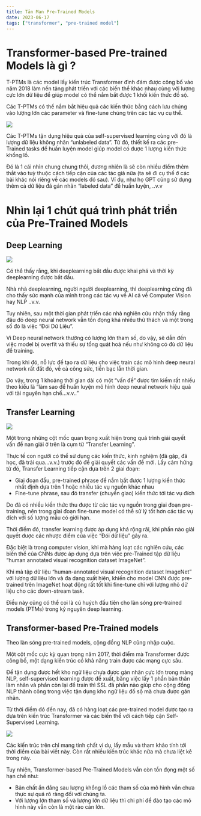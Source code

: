 ```yaml
---
title: Tản Mạn Pre-Trained Models
date: 2023-06-17
tags: ["transformer", "pre-trained model"]
---
```



<style>
.textSingleImg {
  text-align: center;
}
.textTwoImg {
    display: flex;
    flex-direction: row;
    justify-content: space-around;

}
.singleImg {
  display: block;
  margin-left: auto;
  margin-right: auto;
}
.twoImg {
    display: inline;
    width: 300px;
    height: 300px;
    margin-left: 30px;
}
</style>

# Transformer-based Pre-trained Models là gì ?

T-PTMs là các model lấy kiến trúc Transformer đình đám được công bố vào năm 2018 làm nền tảng phát triển với các biến thể khác nhau cùng với lượng cực lớn dữ liệu để giúp model có thể nắm bắt được 1 khối kiến thức đồ sộ.

Các T-PTMs có thể nắm bắt hiệu quả các kiến thức bằng cách lưu chúng vào lượng lớn các parameter và fine-tune chúng trên các tác vụ cụ thể.

<img src="/img/transformer_base_preTrain/1.jpg" class="singleImg">

Các T-PTMs tận dụng hiệu quả của self-supervised learning cùng với đó là lượng dữ liệu không nhãn “unlabeled data”. Từ đó, thiết kế ra các pre-Trained tasks để huấn luyện model giúp model có được 1 lượng kiến thức khổng lồ.

Đó là 1 cái nhìn chung chung thôi, đương nhiên là sẽ còn nhiều điểm thêm thắt vào tuỳ thuộc cách tiếp cận của các tác giả nữa (ta sẽ đi cụ thể ở các bài khác nói riêng về các models đó sau). Ví dụ, như họ GPT cũng sử dụng thêm cả dữ liệu đã gán nhãn “labeled data” để huấn luyện, ..v.v

# Nhìn lại 1 chút quá trình phát triển của Pre-Trained Models

## Deep Learning

<img src="/img/transformer_base_preTrain/2.jpg" class="singleImg">

Có thể thấy rằng, khi deeplearning bắt đầu được khai phá và thời kỳ deeplearning được bắt đầu.

Nhà nhà deeplearning, người người deeplearning, thì deeplearning cũng đã cho thấy sức mạnh của mình trong các tác vụ về AI cả về Computer Vision hay NLP ..v.v.

Tuy nhiên, sau một thời gian phát triển các nhà nghiên cứu nhận thấy rằng đâu đó deep neural network vẫn tồn đọng khá nhiều thử thách và một trong số đó là việc “Đói Dữ Liệu”.

Vì Deep neural network thường có lượng lớn tham số, do vậy, sẽ dẫn đến việc model bị overfit và thiếu sự tổng quát hoá nếu như không có đủ dữ liệu để training.

Trong khi đó, nỗ lực để tạo ra dữ liệu cho việc train các mô hình deep neural network rất đắt đỏ, về cả công sức, tiền bạc lẫn thời gian.

Do vậy, trong 1 khoảng thời gian dài có một “vấn đề” được tìm kiếm rất nhiều theo kiểu là “làm sao để huấn luyện mô hình deep neural network hiệu quả với tài nguyên hạn chế…v.v..”

## Transfer Learning

<img src="/img/transformer_base_preTrain/3.jpg" class="singleImg">

Một trong những cột mốc quan trọng xuất hiện trong quá trình giải quyết vấn đề nan giải ở trên là cụm từ “Transfer Learning”.

Thực tế con người có thể sử dụng các kiến thức, kinh nghiệm (đã gặp, đã học, đã trải qua…v.v.) trước đó để giải quyết các vấn đề mới. Lấy cảm hứng từ đó, Transfer Learning tiếp cận dựa trên 2 giai đoạn:

* Giai đoạn đầu, pre-trained phrase để nắm bắt được 1 lượng kiến thức nhất định dựa trên 1 hoặc nhiều tác vụ nguồn khác nhau
* Fine-tune phrase, sau đó transfer (chuyển giao) kiến thức tới tác vụ đích

Do đã có nhiều kiến thức thu được từ các tác vụ nguồn trong giai đoạn pre-training, nên trong giai đoạn fine-tune model có thể sử lý tốt hơn các tác vụ đích với số lượng mẫu có giới hạn.

Thời điểm đó, transfer learning được áp dụng khá rộng rãi, khi phần nào giải quyết được các nhược điểm của việc “Đói dữ liệu” gây ra.

Đặc biệt là trong computer vision, khi mà hàng loạt các nghiên cứu, các biến thể của CNNs được áp dụng dựa trên việc pre-Trained tập dữ liệu “human annotated visual recognition dataset ImageNet”.

Khi mà tập dữ liệu “human-annotated visual recognition dataset ImageNet” với lượng dữ liệu lớn và đa dạng xuất hiện, khiến cho model CNN được pre-trained trên ImageNet hoạt động rất tốt khi fine-tune chỉ với lượng nhỏ dữ liệu cho các down-stream task.

Điều này cũng có thể coi là cú huých đầu tiên cho làn sóng pre-trained models (PTMs) trong kỷ nguyên deep learning.

## Transformer-based Pre-Trained models

Theo làn sóng pre-trained models, cộng đồng NLP cũng nhập cuộc.

Một cột mốc cực kỳ quan trọng năm 2017, thời điểm mà Transformer được công bố, một dạng kiến trúc có khả năng train được các mạng cực sâu.

Để tận dụng được hết kho ngữ liệu chưa được gán nhãn cực lớn trong mảng NLP, self-supervised learning được đề xuất, bằng việc lấy 1 phần bản thân làm nhãn và phần còn lại để train thì SSL đã phần nào giúp cho cộng đồng NLP thành công trong việc tận dụng kho ngữ liệu đồ sộ mà chưa được gán nhãn.

Từ thời điểm đó đến nay, đã có hàng loạt các pre-trained model được tạo ra dựa trên kiến trúc Transformer và các biến thể với cách tiếp cận Self-Supervised Learning.

<img src="/img/transformer_base_preTrain/4.jpg" class="singleImg">

Các kiến trúc trên chỉ mang tính chất ví dụ, lấy mẫu và tham khảo tính tới thời điểm của bài viết này. Còn rất nhiều kiến trúc khác nữa mà chưa liệt kê trong này.

Tuy nhiên, Transformer-based Pre-Trained Models vẫn còn tồn đọng một số hạn chế như:

* Bản chất ẩn đằng sau lượng khổng lồ các tham số của mô hình vẫn chưa thực sự quá rõ ràng đối với chúng ta.
* Với lượng lớn tham số và lượng lớn dữ liệu thì chi phí để đào tạo các mô hình này vẫn còn là một rào cản lớn.

